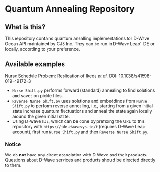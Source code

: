 # Quantum Annealing Repository

## What is this?
This repository contains quantum anealling implementations for D-Wave Ocean API maintained by CJS Inc.
They can be run in D-Wave Leap' IDE or locally, according to your preference. 

## Available examples
Nurse Schedule Problem: Replication of Ikeda *et al.* DOI: 10.1038/s41598-019-49172-3
 - `Nurse Shift.py` performs forward (standard) annealing to find solutions and saves on pickle files.
 - `Reverse Nurse Shift.py` uses solutions and embeddings from `Nurse Shift.py` to perform reverse annealing, i.e., starting from a given initial state increase quantum fluctuations and anneal the state again locally around the given initial state. 
 - Using D-Wave IDE, which can be done by prefixing the URL to this repository with `https://ide.dwavesys.io/#` (requires D-Wave Leap account), first run `Nurse Shift.py` and then `Reverse Nurse Shift.py`.

### Notice
We do **not** have any direct association with D-Wave and their products. Questions about D-Wave services and products should be directed directly to them.
